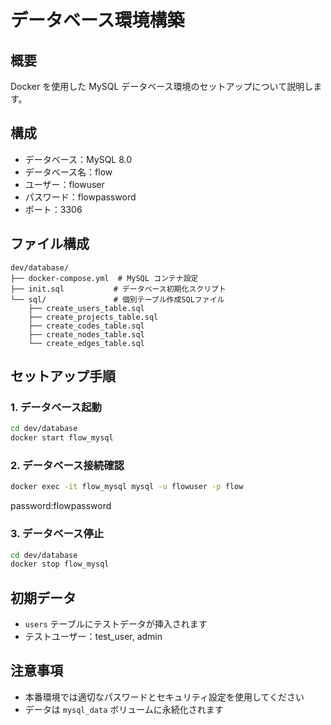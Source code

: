 # データベース環境構築

## 概要

Docker を使用した MySQL データベース環境のセットアップについて説明します。

## 構成

- データベース：MySQL 8.0
- データベース名：flow
- ユーザー：flowuser
- パスワード：flowpassword
- ポート：3306

## ファイル構成

```
dev/database/
├── docker-compose.yml  # MySQL コンテナ設定
├── init.sql           # データベース初期化スクリプト
└── sql/               # 個別テーブル作成SQLファイル
    ├── create_users_table.sql
    ├── create_projects_table.sql
    ├── create_codes_table.sql
    ├── create_nodes_table.sql
    └── create_edges_table.sql
```

## セットアップ手順

### 1. データベース起動

```bash
cd dev/database
docker start flow_mysql
```

### 2. データベース接続確認

```bash
docker exec -it flow_mysql mysql -u flowuser -p flow
```

password:flowpassword

### 3. データベース停止

```bash
cd dev/database
docker stop flow_mysql
```

## 初期データ

- `users` テーブルにテストデータが挿入されます
- テストユーザー：test_user, admin

## 注意事項

- 本番環境では適切なパスワードとセキュリティ設定を使用してください
- データは `mysql_data` ボリュームに永続化されます
